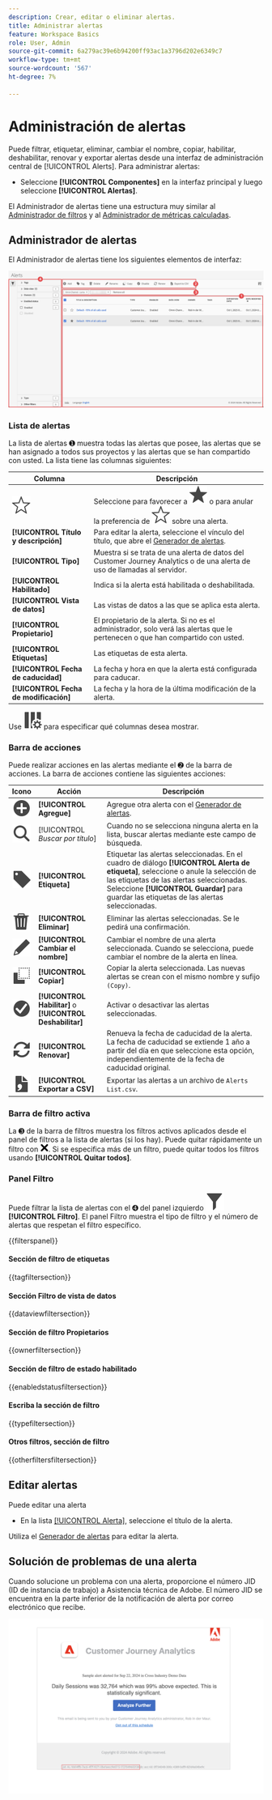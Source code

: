 ```yaml
---
description: Crear, editar o eliminar alertas.
title: Administrar alertas
feature: Workspace Basics
role: User, Admin
source-git-commit: 6a279ac39e6b94200ff93ac1a3796d202e6349c7
workflow-type: tm+mt
source-wordcount: '567'
ht-degree: 7%

---
```


# Administración de alertas


Puede filtrar, etiquetar, eliminar, cambiar el nombre, copiar, habilitar, deshabilitar, renovar y exportar alertas desde una interfaz de administración central de [!UICONTROL Alerts]. Para administrar alertas:

* Seleccione **[!UICONTROL Componentes]** en la interfaz principal y luego seleccione **[!UICONTROL Alertas]**.

El Administrador de alertas tiene una estructura muy similar al [Administrador de filtros](/help/components/filters/manage-filters.md) y al [Administrador de métricas calculadas](/help/components/calc-metrics/cm-workflow/cm-manager.md).


## Administrador de alertas

El Administrador de alertas tiene los siguientes elementos de interfaz:

![Interfaz de filtros](assets/alerts-manager.png)

### Lista de alertas

La lista de alertas ➊ muestra todas las alertas que posee, las alertas que se han asignado a todos sus proyectos y las alertas que se han compartido con usted. La lista tiene las columnas siguientes:

| Columna | Descripción |
|---|---|
| ![EsquemaDeEstrella](/help/assets/icons/StarOutline.svg) | Seleccione para favorecer a ![Star](/help/assets/icons/Star.svg) o para anular la preferencia de ![StarOutline](/help/assets/icons/StarOutline.svg) sobre una alerta. |
| **[!UICONTROL Título y descripción]** | Para editar la alerta, seleccione el vínculo del título, que abre el [Generador de alertas](alert-builder.md#alert-builder). |
| **[!UICONTROL Tipo]** | Muestra si se trata de una alerta de datos del Customer Journey Analytics o de una alerta de uso de llamadas al servidor. |
| **[!UICONTROL Habilitado]** | Indica si la alerta está habilitada o deshabilitada. |
| **[!UICONTROL Vista de datos]** | Las vistas de datos a las que se aplica esta alerta. |
| **[!UICONTROL Propietario]** | El propietario de la alerta. Si no es el administrador, solo verá las alertas que le pertenecen o que han compartido con usted. |
| **[!UICONTROL Etiquetas]** | Las etiquetas de esta alerta. |
| **[!UICONTROL Fecha de caducidad]** | La fecha y hora en que la alerta está configurada para caducar. |
| **[!UICONTROL Fecha de modificación]** | La fecha y la hora de la última modificación de la alerta. |

<!-- When "Last used" column is added, add this information as the description: Shows the date when the alert was last used. <p>This information can help you determine whether a component is valuable to users in your organization, where it is used, and if it needs to be deleted or modified.</p><p>Consider the following when viewing this column:</p><ul><li>This information does not include usage from the API, Report Builder, or Data Warehouse.</li><li>For some components, this column might not contain data if the component was last used prior to September 2023.</li></ul> -->

Use ![ColumnSetting](/help/assets/icons/ColumnSetting.svg) para especificar qué columnas desea mostrar.

### Barra de acciones

Puede realizar acciones en las alertas mediante el ➋ de la barra de acciones. La barra de acciones contiene las siguientes acciones:

| Icono | Acción | Descripción |
|:---:|---|---|
| ![AgregarCírculo](/help/assets/icons/AddCircle.svg) | **[!UICONTROL Agregue]** | Agregue otra alerta con el [Generador de alertas](alert-builder.md#alert-builder). |
| ![Buscar](/help/assets/icons/Search.svg) | [!UICONTROL *Buscar por título*] | Cuando no se selecciona ninguna alerta en la lista, buscar alertas mediante este campo de búsqueda. |
| ![Etiqueta](/help/assets/icons/Label.svg) | **[!UICONTROL Etiqueta]** | Etiquetar las alertas seleccionadas. En el cuadro de diálogo **[!UICONTROL Alerta de etiqueta]**, seleccione o anule la selección de las etiquetas de las alertas seleccionadas. Seleccione **[!UICONTROL Guardar]** para guardar las etiquetas de las alertas seleccionadas. |
| ![Eliminar](/help/assets/icons/Delete.svg) | **[!UICONTROL Eliminar]** | Eliminar las alertas seleccionadas. Se le pedirá una confirmación. |
| ![Editar](/help/assets/icons/Edit.svg) | **[!UICONTROL Cambiar el nombre]** | Cambiar el nombre de una alerta seleccionada. Cuando se selecciona, puede cambiar el nombre de la alerta en línea. |
| ![Copiar](/help/assets/icons/Copy.svg) | **[!UICONTROL Copiar]** | Copiar la alerta seleccionada. Las nuevas alertas se crean con el mismo nombre y sufijo `(Copy)`. |
| ![Círculo de verificación](/help/assets/icons/CheckmarkCircle.svg) | **[!UICONTROL Habilitar]** o **[!UICONTROL Deshabilitar]** | Activar o desactivar las alertas seleccionadas. |
| ![Actualizar](/help/assets/icons/Refresh.svg) | **[!UICONTROL Renovar]** | Renueva la fecha de caducidad de la alerta. La fecha de caducidad se extiende 1 año a partir del día en que seleccione esta opción, independientemente de la fecha de caducidad original. |
| ![ArchivoCSV](/help/assets/icons/FileCSV.svg) | **[!UICONTROL Exportar a CSV]** | Exportar las alertas a un archivo de `Alerts List.csv`. |


### Barra de filtro activa

La ➌ de la barra de filtros muestra los filtros activos aplicados desde el panel de filtros a la lista de alertas (si los hay). Puede quitar rápidamente un filtro con ![CrossSize75](/help/assets/icons/CrossSize75.svg). Si se especifica más de un filtro, puede quitar todos los filtros usando **[!UICONTROL Quitar todos]**.


### Panel Filtro

Puede filtrar la lista de alertas con el ➍ del panel izquierdo ![Filtro](/help/assets/icons/Filter.svg) **[!UICONTROL Filtro]**. El panel Filtro muestra el tipo de filtro y el número de alertas que respetan el filtro específico.

{{filterspanel}}


#### Sección de filtro de etiquetas

{{tagfiltersection}}


#### Sección Filtro de vista de datos

{{dataviewfiltersection}}


#### Sección de filtro Propietarios

{{ownerfiltersection}}


#### Sección de filtro de estado habilitado

{{enabledstatusfiltersection}}


#### Escriba la sección de filtro

{{typefiltersection}}


#### Otros filtros, sección de filtro

{{otherfiltersfiltersection}}



## Editar alertas

Puede editar una alerta

* En la lista [[!UICONTROL Alerta]](#alerts-list), seleccione el título de la alerta.

Utiliza el [Generador de alertas](alert-builder.md#alert-builder) para editar la alerta.

## Solución de problemas de una alerta

Cuando solucione un problema con una alerta, proporcione el número JID (ID de instancia de trabajo) a Asistencia técnica de Adobe. El número JID se encuentra en la parte inferior de la notificación de alerta por correo electrónico que recibe.

![Correo electrónico de alerta](assets/alerts-email.PNG)
